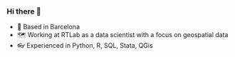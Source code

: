 ### Hi there 👋

- 📍 Based in Barcelona
- 🗺️ Working at RTLab as a data scientist with a focus on geospatial data
- 👓 Experienced in Python, R, SQL, Stata, QGis

<!--
**niamhnishiochain/niamhnishiochain** is a ✨ _special_ ✨ repository because its `README.md` (this file) appears on your GitHub profile.

Here are some ideas to get you started:

- 🔭 I’m currently working on ...
- 🌱 I’m currently learning ...
- 👯 I’m looking to collaborate on ...
- 🤔 I’m looking for help with ...
- 💬 Ask me about ...
- 📫 How to reach me: ...
- 😄 Pronouns: ...
- ⚡ Fun fact: ...
-->
